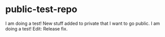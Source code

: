 # public-test-repo
I am doing a test!
New stuff added to private that I want to go public.
I am doing a test! Edit: Release fix.
